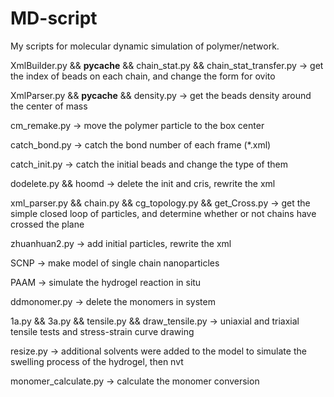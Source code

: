 # MD-script
My scripts for molecular dynamic simulation of polymer/network.

XmlBuilder.py && __pycache__ && chain_stat.py && chain_stat_transfer.py -> 
    get the index of beads on each chain, and change the form for ovito

XmlParser.py && __pycache__ && density.py -> get the beads density around the center of mass

cm_remake.py -> move the polymer particle to the box center  

catch_bond.py -> catch the bond number of each frame (*.xml)

catch_init.py -> catch the initial beads and change the type of them

dodelete.py && hoomd -> delete the init and cris, rewrite the xml

xml_parser.py && chain.py && cg_topology.py && get_Cross.py -> get the simple closed loop of particles, and determine whether or not chains have crossed the plane

zhuanhuan2.py -> add initial particles, rewrite the xml

SCNP -> make model of single chain nanoparticles

PAAM -> simulate the hydrogel reaction in situ

ddmonomer.py -> delete the monomers in system

1a.py && 3a.py && tensile.py && draw_tensile.py -> uniaxial and triaxial tensile tests and stress-strain curve drawing

resize.py -> additional solvents were added to the model to simulate the swelling process of the hydrogel, then nvt 

monomer_calculate.py -> calculate the monomer conversion
